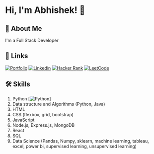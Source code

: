
# Hi, I'm Abhishek! 👋


## 🚀 About Me
I'm a Full Stack Developer


## 🔗 Links
[![Portfolio](https://img.shields.io/badge/My_Portfolio-000?style=for-the-badge&logo=ko-fi&logoColor=white)](https://github.com/haikerwalabhishek)
[![Linkedin](https://img.shields.io/badge/linkedin-0A66C2?style=for-the-badge&logo=linkedin&logoColor=white)](https://in.linkedin.com/in/abhishek-haikerwal-a827781a0)
[![Hacker Rank](https://img.shields.io/badge/Hacker_Rank-00EA64?style=for-the-badge&logo=hackerrank&logoColor=white)](https://www.hackerrank.com/profile/abhihaikerwal37)
[![LeetCode](https://img.shields.io/badge/LeetCode-FFA116?style=for-the-badge&logo=leetcode&logoColor=white)](https://leetcode.com/haikerwal/)



## 🛠 Skills
1. Python [![Python](https://img.shields.io/badge/Python-3776AB?style=for-the-badge&logo=leetcode&logoColor=white)]
2. Data structure and Algorithms (Python, Java)
3. HTML
4. CSS (flexbox, grid, bootstrap)
5. JavaScript
6. Node.js, Express.js, MongoDB
7. React
8. SQL
9. Data Science (Pandas, Numpy, sklearn, machine learning, tableau, excel, power bi, supervised learning, unsupervised learning)
